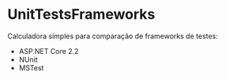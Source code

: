 # UnitTestsFrameworks

Calculadora simples para comparação de frameworks de testes:
* ASP.NET Core 2.2
* NUnit
* MSTest
